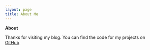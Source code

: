 ```yaml
---
layout: page
title: About Me
---
```


**About**

Thanks for visiting my blog. You can find the code for my projects on [GitHub](https://github.com/jdmendoza).

